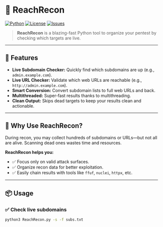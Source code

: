 # 🔎 ReachRecon

[![Python](https://img.shields.io/badge/Python-3.7%2B-blue?logo=python)](https://www.python.org/)
[![License](https://img.shields.io/badge/license-MIT-green)](LICENSE)
[![Issues](https://img.shields.io/github/issues/ICUsec-lab/ReachRecon)](https://github.com/ICUsec-lab/ReachRecon/issues)

> **ReachRecon** is a blazing-fast Python tool to organize your pentest by checking which targets are live.

---

## 🚀 Features

- **Live Subdomain Checker:** Quickly find which subdomains are up (e.g., `admin.example.com`).
- **Live URL Checker:** Validate which web URLs are reachable (e.g., `http://admin.example.com`).
- **Smart Conversion:** Convert subdomain lists to full web URLs and back.
- **Multithreaded:** Super-fast results thanks to multithreading.
- **Clean Output:** Skips dead targets to keep your results clean and actionable.

---

## 🎯 Why Use ReachRecon?

During recon, you may collect hundreds of subdomains or URLs—but not all are alive.
Scanning dead ones wastes time and resources.

**ReachRecon helps you:**
- ✅ Focus only on valid attack surfaces.
- ✅ Organize recon data for better exploitation.
- ✅ Easily chain results with tools like `ffuf`, `nuclei`, `httpx`, etc.

---

## 📦 Usage

### ✅ Check live subdomains
```bash
python3 ReachRecon.py -s -f subs.txt

